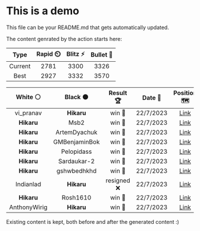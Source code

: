 # This is a demo

This file can be your README.md that gets automatically updated.

The content genrated by the action starts here:

<!--START_SECTION:chessStats-->
<!-- Automatically generated with https://github.com/Balastrong/chess-stats-action -->

| Type | Rapid ⏲️ | Blitz ⚡ | Bullet 🔫 |
|:---:|:---:|:---:|:---:|
| Current | 2781 | 3300 | 3326 |
| Best | 2927 | 3332 | 3570 |

| White ⚪ | Black ⚫ | Result 🏆 | Date 📅 | Position 🗺️ | Type 🕕 |
|:---:|:---:|:---:|:---:|:---:|:---:|
| vi_pranav | **Hikaru** | win 🥇 | 22/7/2023 | <a href="http://www.ee.unb.ca/cgi-bin/tervo/fen.pl?select=1r6/Rp2p3/1B6/3pbkpp/8/1P1K1P2/2P2P2/8 w - h6">Link</a> | Bullet |
| **Hikaru** | Msb2 | win 🥇 | 22/7/2023 | <a href="http://www.ee.unb.ca/cgi-bin/tervo/fen.pl?select=8/6p1/4k3/3b3p/P4R1P/3p2P1/2nB1K2/8 b - -">Link</a> | Bullet |
| **Hikaru** | ArtemDyachuk | win 🥇 | 22/7/2023 | <a href="http://www.ee.unb.ca/cgi-bin/tervo/fen.pl?select=2kQR3/p7/1p6/8/3P1Brp/2Pq2P1/PP3P1P/6K1 b - -">Link</a> | Bullet |
| **Hikaru** | GMBenjaminBok | win 🥇 | 22/7/2023 | <a href="http://www.ee.unb.ca/cgi-bin/tervo/fen.pl?select=3r1r2/2N1n1kp/ppn2pp1/8/3P3N/8/PP4PP/4RRK1 b - -">Link</a> | Bullet |
| **Hikaru** | Pelopidass | win 🥇 | 22/7/2023 | <a href="http://www.ee.unb.ca/cgi-bin/tervo/fen.pl?select=2r1bBk1/p1q3pp/4pn2/p2pN3/3P4/4Q3/2P2PPP/R4RK1 b - -">Link</a> | Bullet |
| **Hikaru** | Sardaukar-2 | win 🥇 | 22/7/2023 | <a href="http://www.ee.unb.ca/cgi-bin/tervo/fen.pl?select=5rk1/1pNb1p1p/1n2p1p1/p2pP3/P2N1P2/Q2P4/1P4PP/2r2RK1 b - -">Link</a> | Bullet |
| **Hikaru** | gshwbedhkhd | win 🥇 | 22/7/2023 | <a href="http://www.ee.unb.ca/cgi-bin/tervo/fen.pl?select=r2k4/p2Q3p/p3B1p1/2P2p2/4bqP1/P7/5B1P/4R1K1 b - -">Link</a> | Bullet |
| Indianlad | **Hikaru** | resigned ❌ | 22/7/2023 | <a href="http://www.ee.unb.ca/cgi-bin/tervo/fen.pl?select=2r3k1/6p1/8/4B2P/R4P2/2N5/8/6K1 w - -">Link</a> | Bullet |
| **Hikaru** | Rosh1610 | win 🥇 | 22/7/2023 | <a href="http://www.ee.unb.ca/cgi-bin/tervo/fen.pl?select=r2qr3/p3ppk1/2p4Q/2ppnP2/8/2NP3R/PPP3PP/R5K1 b - -">Link</a> | Bullet |
| AnthonyWirig | **Hikaru** | win 🥇 | 22/7/2023 | <a href="http://www.ee.unb.ca/cgi-bin/tervo/fen.pl?select=3qr1k1/pp3pb1/6p1/3p4/3PnN2/BP2P1Pp/P1r4P/3RRNK1 w - -">Link</a> | Bullet |

<!--END_SECTION:chessStats-->

Existing content is kept, both before and after the generated content :)
